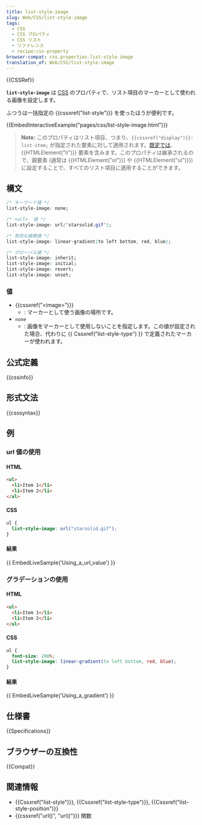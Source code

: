```yaml
---
title: list-style-image
slug: Web/CSS/list-style-image
tags:
  - CSS
  - CSS プロパティ
  - CSS リスト
  - リファレンス
  - recipe:css-property
browser-compat: css.properties.list-style-image
translation_of: Web/CSS/list-style-image
---
```

{{CSSRef}}

**`list-style-image`** は [CSS](/ja/docs/Web/CSS) のプロパティで、リスト項目のマーカーとして使われる画像を設定します。

ふつうは一括指定の {{cssxref("list-style")}} を使ったほうが便利です。

{{EmbedInteractiveExample("pages/css/list-style-image.html")}}

> **Note:** このプロパティはリスト項目、つまり、`{{cssxref("display")}}: list-item;` が指定された要素に対して適用されます。[既定では](https://www.w3.org/TR/html5/rendering.html#lists)、 {{HTMLElement("li")}} 要素を含みます。このプロパティは継承されるので、親要素 (通常は {{HTMLElement("ol")}} や {{HTMLElement("ul")}}) に設定することで、すべてのリスト項目に適用することができます。

## 構文

```css
/* キーワード値 */
list-style-image: none;

/* <url>  値 */
list-style-image: url('starsolid.gif');

/* 有効な画像値 */
list-style-image: linear-gradient(to left bottom, red, blue);

/* グローバル値 */
list-style-image: inherit;
list-style-image: initial;
list-style-image: revert;
list-style-image: unset;
```

### 値

- {{cssxref("&lt;image&gt;")}}
  - : マーカーとして使う画像の場所です。
- `none`
  - : 画像をマーカーとして使用しないことを指定します。この値が設定された場合、代わりに {{ Cssxref("list-style-type") }} で定義されたマーカーが使われます。

## 公式定義

{{cssinfo}}

## 形式文法

{{csssyntax}}

## 例

<h3 id="Using_a_url_value">url 値の使用</h3>

#### HTML

```html
<ul>
  <li>Item 1</li>
  <li>Item 2</li>
</ul>
```

#### CSS

```css
ul {
  list-style-image: url("starsolid.gif");
}
```

#### 結果

{{ EmbedLiveSample('Using_a_url_value') }}

<h3 id="Using_a_gradient">グラデーションの使用</h3>

#### HTML

```html
<ul>
  <li>Item 1</li>
  <li>Item 2</li>
</ul>
```

#### CSS

```css
ul {
  font-size: 200%;
  list-style-image: linear-gradient(to left bottom, red, blue);
}
```

#### 結果

{{ EmbedLiveSample('Using_a_gradient') }}

## 仕様書

{{Specifications}}

## ブラウザーの互換性

{{Compat}}

## 関連情報

- {{Cssxref("list-style")}}, {{Cssxref("list-style-type")}}, {{Cssxref("list-style-position")}}
- {{cssxref("url()", "url()")}} 関数
